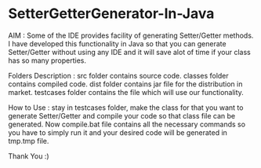 # SetterGetterGenerator-In-Java

AIM :
Some of the IDE provides facility of generating Setter/Getter methods. I have developed this functionality in Java so that you can generate Setter/Getter without using any IDE and it will save alot of time if your class has so many properties.

Folders Description :
src folder contains source code.
classes folder contains compiled code.
dist folder contains jar file for the distribution in market.
testcases folder contains the file which will use our functionality.

How to Use :
stay in testcases folder, make the class for that you want to generate Setter/Getter and compile your code so that class file can be generated. Now compile.bat file contains all the necessary commands so you have to simply run it and your desired code will be generated in tmp.tmp file.

Thank You :)
